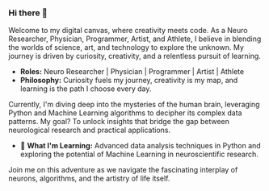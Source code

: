 ### Hi there 👋

Welcome to my digital canvas, where creativity meets code.
As a Neuro Researcher, Physician, Programmer, Artist, and Athlete, I believe in blending the worlds of science, art, and technology to explore the unknown. My journey is driven by curiosity, creativity, and a relentless pursuit of learning.

- **Roles:** Neuro Researcher | Physician | Programmer | Artist | Athlete
- **Philosophy:** Curiosity fuels my journey, creativity is my map, and learning is the path I choose every day.

Currently, I'm diving deep into the mysteries of the human brain, leveraging Python and Machine Learning algorithms to decipher its complex data patterns. My goal? To unlock insights that bridge the gap between neurological research and practical applications.

- 🌱 **What I'm Learning:** Advanced data analysis techniques in Python and exploring the potential of Machine Learning in neuroscientific research.

Join me on this adventure as we navigate the fascinating interplay of neurons, algorithms, and the artistry of life itself.


<!--
**zerocode614/zerocode614** is a ✨ _special_ ✨ repository because its `README.md` (this file) appears on your GitHub profile.

Here are some ideas to get you started:

- 🔭 I’m currently working on ...
- 🌱 I’m currently learning ...
- 👯 I’m looking to collaborate on ...
- 🤔 I’m looking for help with ...
- 💬 Ask me about ...
- 📫 How to reach me: ...
- 😄 Pronouns: ...
- ⚡ Fun fact: ...
-->
